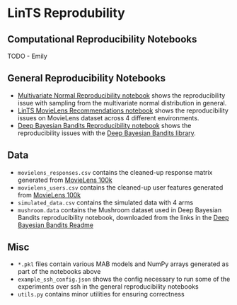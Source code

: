 # LinTS Reprodubility

## Computational Reproducibility Notebooks
TODO - Emily

## General Reproducibility Notebooks
- [Multivariate Normal Reproducibility notebook](Multivariate%20Normal%20Reproducibility.ipynb) shows the reproducibility issue with sampling from the multivariate normal distribution in general.
- [LinTS MovieLens Recommendations notebook](LinTS%20Movie%20Recommendations.ipynb) shows the reproducibility issues on MovieLens dataset across 4 different environments.
- [Deep Bayesian Bandits Reproducibility notebook](DBB%20Reproducibility.ipynb) shows the reproducibility issues with the [Deep Bayesian Bandits library](https://github.com/tensorflow/models/tree/archive/research/deep_contextual_bandits).

## Data
- `movielens_responses.csv` contains the cleaned-up response matrix generated from [MovieLens 100k](https://grouplens.org/datasets/movielens/100k/)
- `movielens_users.csv` contains the cleaned-up user features generated from [MovieLens 100k](https://grouplens.org/datasets/movielens/100k/)
- `simulated_data.csv` contains the simulated data with 4 arms
- `mushroom.data` contains the Mushroom dataset used in Deep Bayesian Bandits reproducibility notebook, downloaded from the links in the [Deep Bayesian Bandits Readme](https://github.com/tensorflow/models/tree/36101ab4095065a4196ff4f6437e94f0d91df4e9/research/deep_contextual_bandits)

## Misc
- `*.pkl` files contain various MAB models and NumPy arrays generated as part of the notebooks above
- `example_ssh_config.json` shows the config necessary to run some of the experiments over ssh in the general reproducibility notebooks
- `utils.py` contains minor utilities for ensuring correctness
